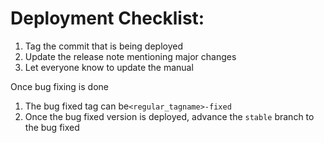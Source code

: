 # Deployment Checklist:

1. Tag the commit that is being deployed
2. Update the release note mentioning major changes
3. Let everyone know to update the manual

Once bug fixing is done

1. The bug fixed tag can be`<regular_tagname>-fixed`
2. Once the bug fixed version is deployed, advance the `stable` branch to the bug fixed
